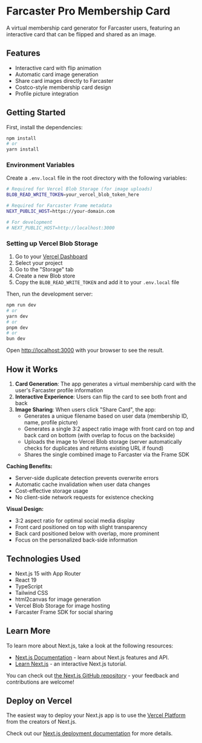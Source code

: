 # Farcaster Pro Membership Card

A virtual membership card generator for Farcaster users, featuring an interactive card that can be flipped and shared as an image.

## Features

- Interactive card with flip animation
- Automatic card image generation
- Share card images directly to Farcaster
- Costco-style membership card design
- Profile picture integration

## Getting Started

First, install the dependencies:

```bash
npm install
# or
yarn install
```

### Environment Variables

Create a `.env.local` file in the root directory with the following variables:

```bash
# Required for Vercel Blob Storage (for image uploads)
BLOB_READ_WRITE_TOKEN=your_vercel_blob_token_here

# Required for Farcaster Frame metadata
NEXT_PUBLIC_HOST=https://your-domain.com

# For development
# NEXT_PUBLIC_HOST=http://localhost:3000
```

### Setting up Vercel Blob Storage

1. Go to your [Vercel Dashboard](https://vercel.com/dashboard)
2. Select your project
3. Go to the "Storage" tab
4. Create a new Blob store
5. Copy the `BLOB_READ_WRITE_TOKEN` and add it to your `.env.local` file

Then, run the development server:

```bash
npm run dev
# or
yarn dev
# or
pnpm dev
# or
bun dev
```

Open [http://localhost:3000](http://localhost:3000) with your browser to see the result.

## How it Works

1. **Card Generation**: The app generates a virtual membership card with the user's Farcaster profile information
2. **Interactive Experience**: Users can flip the card to see both front and back
3. **Image Sharing**: When users click "Share Card", the app:
   - Generates a unique filename based on user data (membership ID, name, profile picture)
   - Generates a single 3:2 aspect ratio image with front card on top and back card on bottom (with overlap to focus on the backside)
   - Uploads the image to Vercel Blob storage (server automatically checks for duplicates and returns existing URL if found)
   - Shares the single combined image to Farcaster via the Frame SDK

**Caching Benefits:**
- Server-side duplicate detection prevents overwrite errors
- Automatic cache invalidation when user data changes
- Cost-effective storage usage
- No client-side network requests for existence checking

**Visual Design:**
- 3:2 aspect ratio for optimal social media display
- Front card positioned on top with slight transparency
- Back card positioned below with overlap, more prominent
- Focus on the personalized back-side information

## Technologies Used

- Next.js 15 with App Router
- React 19
- TypeScript
- Tailwind CSS
- html2canvas for image generation
- Vercel Blob Storage for image hosting
- Farcaster Frame SDK for social sharing

## Learn More

To learn more about Next.js, take a look at the following resources:

- [Next.js Documentation](https://nextjs.org/docs) - learn about Next.js features and API.
- [Learn Next.js](https://nextjs.org/learn) - an interactive Next.js tutorial.

You can check out [the Next.js GitHub repository](https://github.com/vercel/next.js) - your feedback and contributions are welcome!

## Deploy on Vercel

The easiest way to deploy your Next.js app is to use the [Vercel Platform](https://vercel.com/new?utm_medium=default-template&filter=next.js&utm_source=create-next-app&utm_campaign=create-next-app-readme) from the creators of Next.js.

Check out our [Next.js deployment documentation](https://nextjs.org/docs/app/building-your-application/deploying) for more details.
